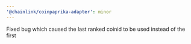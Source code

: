 ```yaml
---
'@chainlink/coinpaprika-adapter': minor
---
```


Fixed bug which caused the last ranked coinid to be used instead of the first
